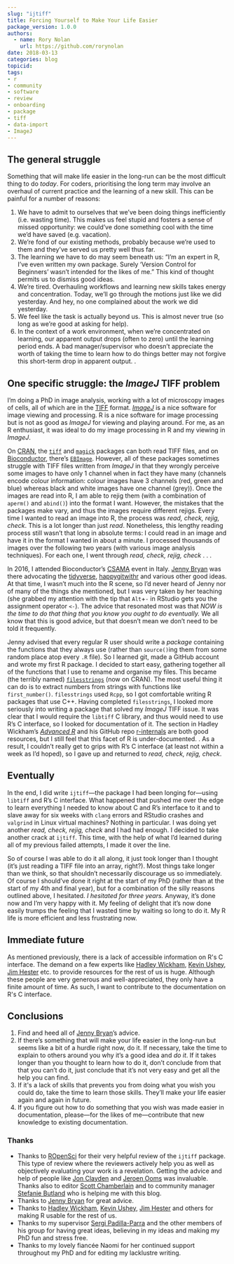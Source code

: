 ```yaml
---
slug: "ijtiff"
title: Forcing Yourself to Make Your Life Easier
package_version: 1.0.0
authors:
  - name: Rory Nolan
    url: https://github.com/rorynolan
date: 2018-03-13
categories: blog
topicid: 
tags:
- r
- community
- software
- review
- onboarding
- package
- tiff
- data-import
- ImageJ
---
```


## The general struggle

Something that will make life easier in the long-run can be the most difficult thing to do _today_. For coders, prioritising the long term may involve an overhaul of current practice and the learning of a new skill. This can be painful for a number of reasons:

1.  We have to admit to ourselves that we’ve been doing things inefficiently (i.e. wasting time). This makes us feel stupid and fosters a sense of missed opportunity: we could’ve done something cool with the time we’d have saved (e.g. vacation).
2.  We’re fond of our existing methods, probably because we’re used to them and they’ve served us pretty well thus far.
3.  The learning we have to do may seem beneath us: “I’m an expert in R, I’ve even written my own package. Surely ‘Version Control for Beginners’ wasn’t intended for the likes of me.” This kind of thought permits us to dismiss good ideas.
4.  We’re tired. Overhauling workflows and learning new skills takes energy and concentration. Today, we’ll go through the motions just like we did yesterday. And hey, no one complained about the work we did yesterday.
5.  We feel like the task is actually beyond us. This is almost never true (so long as we’re good at asking for help).
6. In the context of a work environment, when we’re concentrated on learning, our apparent output drops (often to zero) until the learning period ends. A bad manager/supervisor who doesn’t appreciate the worth of taking the time to learn how to do things better may not forgive this short-term drop in apparent output. .

## One specific struggle: the _ImageJ_ TIFF problem

I’m doing a PhD in image analysis, working with a lot of microscopy images of cells, all of which are in the [TIFF](https://en.wikipedia.org/wiki/TIFF) format. [_ImageJ_](https://imagej.nih.gov/ij/) is a nice software for image viewing and processing. R is a nice software for image processing but is not as good as _ImageJ_ for viewing and playing around. For me, as an R enthusiast, it was ideal to do my image processing in R and my viewing in _ImageJ_.

On [CRAN](https://cran.r-project.org/), the [`tiff`](https://cran.r-project.org/package=tiff) and [`magick`](https://cran.r-project.org/package=magick) packages can both read TIFF files, and on [Bioconductor](https://www.bioconductor.org/), there’s [`EBImage`](https://bioconductor.org/packages/EBImage/). However, all of these packages sometimes struggle with TIFF files written from _ImageJ_ in that they wrongly perceive some images to have only 1 channel when in fact they have many (channels encode colour information: colour images have 3 channels (red, green and blue) whereas black and white images have one channel (grey)). Once the images are read into R, I am able to rejig them (with a combination of `aperm()` and `abind()`) into the format I want. However, the mistakes that the packages make vary, and thus the images require different rejigs. Every time I wanted to read an image into R, the process was _read, check, rejig, check_. This is a lot longer than just _read_. Nonetheless, this lengthy reading process still wasn’t that long in absolute terms: I could read in an image and have it in the format I wanted in about a minute. I processed thousands of images over the following two years (with various image analysis techniques). For each one, I went through _read, check, rejig, check_ . . .

In 2016, I attended Bioconductor’s [CSAMA](http://www-huber.embl.de/csama2018/) event in Italy. [Jenny Bryan](https://www.stat.ubc.ca/~jenny/) was there advocating the [tidyverse](https://www.tidyverse.org/), [happygitwithr](http://happygitwithr.com/) and various other good ideas. At that time, I wasn’t much into the R scene, so I’d never heard of Jenny nor of many of the things she mentioned, but I was very taken by her teaching (she grabbed my attention with the tip that `Alt`+`-` in RStudio gets you the assignment operator `<-`). The advice that resonated most was that _NOW is the time to do that thing that you know you ought to do eventually._ We all know that this is good advice, but that doesn’t mean we don’t need to be told it frequently. 

Jenny advised that every regular R user should write a _package_ containing the functions that they always use (rather than `source()`ing them from some random place atop every `.R` file). So I learned git, made a GitHub account and wrote my first R package. I decided to start easy, gathering together all of the functions that I use to rename and organise my files. This became (the terribly named) [`filesstrings`](https://cran.r-project.org/package=filesstrings) (now on CRAN). The most useful thing it can do is to extract numbers from strings with functions like `first_number()`. `filesstrings` used `Rcpp`, so I got comfortable writing R packages that use C++. Having completed `filesstrings`, I looked more seriously into writing a package that solved my _ImageJ_ TIFF issue. It was clear that I would require the `libtiff` C library, and thus would need to use R’s C interface, so I looked for documentation of it. The section in Hadley Wickham’s [_Advanced R_](http://adv-r.had.co.nz/C-interface.html) and his GitHub repo [r-internals](https://github.com/hadley/r-internals) are both good resources, but I still feel that this facet of R is under-documented. . As a result, I couldn’t really get to grips with R’s C interface (at least not within a week as I’d hoped), so I gave up and returned to _read, check, rejig, check_.

## Eventually

In the end, I did write `ijtiff`—the package I had been longing for—using `libtiff` and R’s C interface. What happened that pushed me over the edge to learn everything I needed to know about C and R’s interface to it and to slave away for six weeks with `clang`  errors and RStudio crashes and `valgrind`  in Linux virtual machines? Nothing in particular. I was doing yet another _read, check, rejig, check_  and I had had enough. I decided to take another crack at `ijtiff`. This time, with the help of what I’d learned during all of my previous failed attempts, I made it over the line.

So of course I was able to do it all along, it just took longer than I thought (it’s just reading a TIFF file into an array, right?). Most things take longer than we think, so that shouldn’t necessarily discourage us so immediately. Of course I should’ve done it right at the start of my PhD (rather than at the start of my 4th and final year), but for a combination of the silly reasons outlined above, I hesitated. _I hesitated for three years._ Anyway, it’s done now and I’m very happy with it. My feeling of delight that it’s now done easily trumps the feeling that I wasted time by waiting so long to do it. My R life is more efficient and less frustrating now.

## Immediate future

As mentioned previously, there is a lack of accessible information on R's C interface. The demand on a few experts like [Hadley Wickham](http://hadley.nz/), [Kevin Ushey](https://kevinushey.github.io/), [Jim Hester](https://github.com/jimhester) etc. to provide resources for the rest of us is huge. Although these people are very generous and well-appreciated, they only have a finite amount of time. As such, I want to contribute to the documentation on R's C interface. 

## Conclusions

1.  Find and heed all of [Jenny Bryan](https://www.stat.ubc.ca/~jenny/)’s advice.
2.  If there’s something that will make your life easier in the long-run but seems like a bit of a hurdle right now, do it. If necessary, take the time to explain to others around you why it’s a good idea and _do it_. If it takes longer than you thought to learn how to do it, don’t conclude from that that you can’t do it, just conclude that it’s not very easy and get all the help you can find.
3.  If it's a lack of skills that prevents you from doing what you wish you could do, take the time to learn those skills. They’ll make your life easier again and again in future.
4.  If you figure out how to do something that you wish was made easier in documentation, please—for the likes of me—contribute that new knowledge to existing documentation.

### Thanks

* Thanks to [ROpenSci](https://ropensci.org/) for their very helpful review of the `ijtiff` package. This type of review where the reviewers actively help you as well as objectively evaluating your work is a revelation. Getting the advice and help of people like [Jon Clayden](https://github.com/jonclayden) and [Jeroen Ooms](https://github.com/jeroen) was invaluable. Thanks also to editor [Scott Chamberlain](https://github.com/sckott) and to community manager [Stefanie Butland](https://github.com/stefaniebutland) who is helping me with this blog.
* Thanks to [Jenny Bryan](https://www.stat.ubc.ca/~jenny/) for great advice.
* Thanks to [Hadley Wickham](http://hadley.nz/), [Kevin Ushey](https://kevinushey.github.io/), [Jim Hester](https://github.com/jimhester) and others for making R usable for the rest of us.
* Thanks to my supervisor [Sergi Padilla-Parra](https://www.researchgate.net/profile/Sergi_Padilla-Parra2) and the other members of his group for having great ideas, believing in my ideas and making my PhD fun and stress free.
* Thanks to my lovely fiancée Naomi for her continued support throughout my PhD and for editing my lacklustre writing.